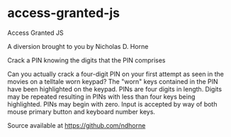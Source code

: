 # access-granted-js
Access Granted JS

A diversion brought to you by Nicholas D. Horne

Crack a PIN knowing the digits that the PIN comprises

Can you actually crack a four-digit PIN on your
first attempt as seen in the movies on a telltale
worn keypad? The "worn" keys contained in the
PIN have been highlighted on the keypad. PINs
are four digits in length. Digits may be repeated
resulting in PINs with less than four keys being
highlighted. PINs may begin with zero. Input is
accepted by way of both mouse primary button
and keyboard number keys.

Source available at https://github.com/ndhorne
